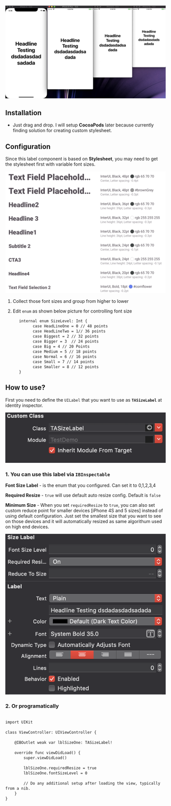 
![alt text](https://raw.githubusercontent.com/sgcodigo/TASizeLabel/master/Resource/SizeCompare.png)

## Installation

- Just drag and drop. I will setup **CocoaPods** later because currently finding solution for creating custom stylesheet.

## Configuration

Since this label component is based on **Stylesheet**, you may need to get the stylesheet first with variable font sizes.

![alt text](https://raw.githubusercontent.com/sgcodigo/TASizeLabel/master/Resource/FontSizes.png)

1. Collect those font sizes and group from higher to lower

2. Edit `enum` as shown below picture for controlling font size

```
      internal enum SizeLevel: Int {
            case HeadLineOne = 0 // 48 points
            case HeadLineTwo = 1// 36 points
            case Biggest = 2 // 32 points
            case Bigger = 3  // 24 points
            case Big = 4 // 20 Points
            case Medium = 5 // 18 points
            case Normal = 6 // 16 points
            case Small = 7 // 14 points
            case Smaller = 8 // 12 points
      }
```

## How to use?

First you need to define the `UILabel` that you want to use as **`TASizeLabel`** at identity inspector.

![alt text](https://raw.githubusercontent.com/sgcodigo/TASizeLabel/master/Resource/ClassName.png)

### 1. You can use this label via `IBInspectable` ###

**Font Size Label** - is the enum that you configured. Can set it to 0,1,2,3,4

**Required Resize** - `true` will use default auto resize config. Default is `false`

**Minimum Size** - When you set `requiredResize` to `true`, you can also set custom reduce point for smaller devices [iPhone 4S and 5 sizes] instead of using default configuration. Just set the smallest size that you want to see on those devices and it will automatically resized as same algorithum used on high end devices.

![alt text](https://raw.githubusercontent.com/sgcodigo/TASizeLabel/master/Resource/Inspectable.png)

### 2. Or programatically ###

```

import UIKit

class ViewController: UIViewController {
    
    @IBOutlet weak var lblSizeOne: TASizeLabel!

    override func viewDidLoad() {
        super.viewDidLoad()
        
        lblSizeOne.requiredResize = true
        lblSizeOne.fontSizeLevel = 0
        
        // Do any additional setup after loading the view, typically from a nib.
    }
}

```



